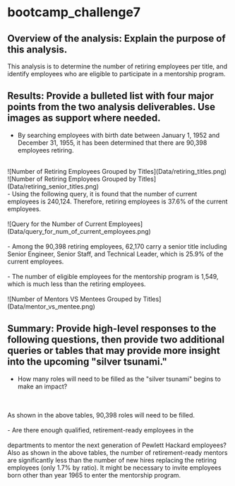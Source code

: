 # bootcamp_challenge7
## Overview of the analysis: Explain the purpose of this analysis.
This analysis is to determine the number of retiring employees per title, and identify employees who are eligible to participate in a mentorship program. 
## Results: Provide a bulleted list with four major points from the two analysis deliverables. Use images as support where needed.


- By searching employees with birth date between January 1, 1952 and December 31, 1955, it has been determined that there are 90,398 employees retiring.
<br>
![Number of Retiring Employees Grouped by Titles](Data/retiring_titles.png)
![Number of Retiring Employees Grouped by Titles](Data/retiring_senior_titles.png)
<br>
- Using the following query, it is found that the number of current employees is 240,124. Therefore, retiring employees is 37.6% of the current employees.
<br>
<br>
![Query for the Number of Current Employees](Data/query_for_num_of_current_employees.png)
<br>
<br>
- Among the 90,398 retiring employees, 62,170 carry a senior title including Senior Engineer, Senior Staff, and Technical Leader, which is 25.9% of the current employees.
<br>
<br>
- The number of eligible employees for the mentorship program is 1,549, which is much less than the retiring employees.
<br>
<br>
![Number of Mentors VS Mentees Grouped by Titles](Data/mentor_vs_mentee.png)

## Summary: Provide high-level responses to the following questions, then provide two additional queries or tables that may provide more insight into the upcoming "silver tsunami."
- How many roles will need to be filled as the "silver tsunami" begins to make an impact? 
<br>
<br>
As shown in the above tables, 90,398 roles will need to be filled.
<br>
<br>
- Are there enough qualified, retirement-ready employees in the 
<br>
<br>
departments to mentor the next generation of Pewlett Hackard employees?
Also as shown in the above tables, the number of retirement-ready mentors are significantly less than the number of new hires replacing the retiring employees (only 1.7% by ratio). It might be necessary to invite employees born other than year 1965 to enter the mentorship program.